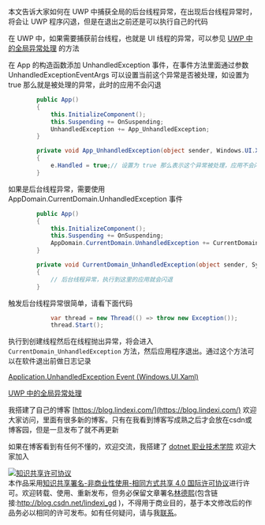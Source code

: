 
本文告诉大家如何在 UWP 中捕获全局的后台线程异常，在出现后台线程异常时，将会让 UWP 程序闪退，但是在退出之前还是可以执行自己的代码

<!--more-->


<!-- CreateTime:2019/12/16 8:56:13 -->

<!-- 发布 -->

在 UWP 中，如果需要捕获前台线程，也就是 UI 线程的异常，可以参见 [UWP 中的全局异常处理](https://www.cnblogs.com/zhs852/p/uwp-global-error-handler.html) 的方法

在 App 的构造函数添加 UnhandledException 事件，在事件方法里面通过参数 UnhandledExceptionEventArgs 可以设置当前这个异常是否被处理，如设置为 true 那么就是被处理的异常，此时的应用不会闪退

```csharp
        public App()
        {
            this.InitializeComponent();
            this.Suspending += OnSuspending;
            UnhandledException += App_UnhandledException;
        }

        private void App_UnhandledException(object sender, Windows.UI.Xaml.UnhandledExceptionEventArgs e)
        {
            e.Handled = true;// 设置为 true 那么表示这个异常被处理，应用不会闪退
        }
```

如果是后台线程异常，需要使用 AppDomain.CurrentDomain.UnhandledException 事件

```csharp
        public App()
        {
            this.InitializeComponent();
            this.Suspending += OnSuspending;
            AppDomain.CurrentDomain.UnhandledException += CurrentDomain_UnhandledException;
        }

        private void CurrentDomain_UnhandledException(object sender, System.UnhandledExceptionEventArgs e)
        {
            // 后台线程异常，执行到这里的应用就会闪退
        }
```

触发后台线程异常很简单，请看下面代码

```csharp
            var thread = new Thread(() => throw new Exception());
            thread.Start();
```

执行到创建线程然后在线程抛出异常，将会进入 `CurrentDomain_UnhandledException` 方法，然后应用程序退出。通过这个方法可以在软件退出前做日志记录

[Application.UnhandledException Event (Windows.UI.Xaml) ](https://docs.microsoft.com/en-us/uwp/api/windows.ui.xaml.application.unhandledexception)

[UWP 中的全局异常处理](https://www.cnblogs.com/zhs852/p/uwp-global-error-handler.html)



我搭建了自己的博客 [https://blog.lindexi.com/](https://blog.lindexi.com/) 欢迎大家访问，里面有很多新的博客。只有在我看到博客写成熟之后才会放在csdn或博客园，但是一旦发布了就不再更新

如果在博客看到有任何不懂的，欢迎交流，我搭建了 [dotnet 职业技术学院](https://t.me/dotnet_campus) 欢迎大家加入

<a rel="license" href="http://creativecommons.org/licenses/by-nc-sa/4.0/"><img alt="知识共享许可协议" style="border-width:0" src="https://licensebuttons.net/l/by-nc-sa/4.0/88x31.png" /></a><br />本作品采用<a rel="license" href="http://creativecommons.org/licenses/by-nc-sa/4.0/">知识共享署名-非商业性使用-相同方式共享 4.0 国际许可协议</a>进行许可。欢迎转载、使用、重新发布，但务必保留文章署名[林德熙](http://blog.csdn.net/lindexi_gd)(包含链接:http://blog.csdn.net/lindexi_gd )，不得用于商业目的，基于本文修改后的作品务必以相同的许可发布。如有任何疑问，请与我[联系](mailto:lindexi_gd@163.com)。